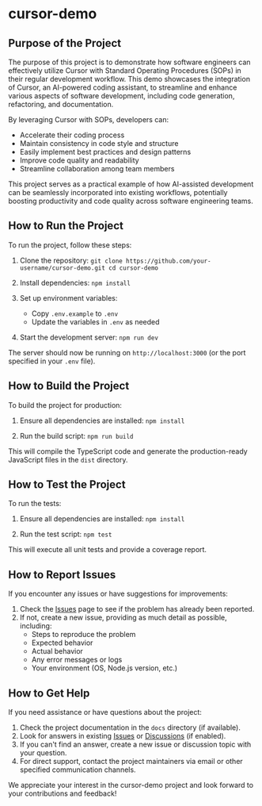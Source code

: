 # cursor-demo

## Purpose of the Project

The purpose of this project is to demonstrate how software engineers can effectively utilize Cursor with Standard Operating Procedures (SOPs) in their regular development workflow. This demo showcases the integration of Cursor, an AI-powered coding assistant, to streamline and enhance various aspects of software development, including code generation, refactoring, and documentation.

By leveraging Cursor with SOPs, developers can:

-   Accelerate their coding process
-   Maintain consistency in code style and structure
-   Easily implement best practices and design patterns
-   Improve code quality and readability
-   Streamline collaboration among team members

This project serves as a practical example of how AI-assisted development can be seamlessly incorporated into existing workflows, potentially boosting productivity and code quality across software engineering teams.

## How to Run the Project

To run the project, follow these steps:

1. Clone the repository: `git clone https://github.com/your-username/cursor-demo.git
cd cursor-demo  `

2. Install dependencies: `npm install  `

3. Set up environment variables:

    - Copy `.env.example` to `.env`
    - Update the variables in `.env` as needed

4. Start the development server: `npm run dev  `

The server should now be running on `http://localhost:3000` (or the port specified in your `.env` file).

## How to Build the Project

To build the project for production:

1. Ensure all dependencies are installed: `npm install  `

2. Run the build script: `npm run build  `

This will compile the TypeScript code and generate the production-ready JavaScript files in the `dist` directory.

## How to Test the Project

To run the tests:

1. Ensure all dependencies are installed: `npm install  `

2. Run the test script: `npm test  `

This will execute all unit tests and provide a coverage report.

## How to Report Issues

If you encounter any issues or have suggestions for improvements:

1. Check the [Issues](https://github.com/team-avesta/cursor-demo/issues) page to see if the problem has already been reported.
2. If not, create a new issue, providing as much detail as possible, including:
    - Steps to reproduce the problem
    - Expected behavior
    - Actual behavior
    - Any error messages or logs
    - Your environment (OS, Node.js version, etc.)

## How to Get Help

If you need assistance or have questions about the project:

1. Check the project documentation in the `docs` directory (if available).
2. Look for answers in existing [Issues](https://github.com/team-avesta/cursor-demo/issues) or [Discussions](https://github.com/team-avesta/cursor-demo/discussions) (if enabled).
3. If you can't find an answer, create a new issue or discussion topic with your question.
4. For direct support, contact the project maintainers via email or other specified communication channels.

We appreciate your interest in the cursor-demo project and look forward to your contributions and feedback!
